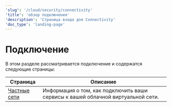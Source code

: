 ```yaml
---
'slug': '/cloud/security/connectivity'
'title': 'обзор подключения'
'description': 'Страница входа для Connectivity'
'doc_type': 'landing-page'
---
```



# Подключение

В этом разделе рассматривается подключение и содержатся следующие страницы:

| Страница                                                             | Описание                                                                                                                     |
|----------------------------------------------------------------------|-----------------------------------------------------------------------------------------------------------------------------|
| [Частные сети](/cloud/security/private-link-overview) | Информация о том, как подключить ваши сервисы к вашей облачной виртуальной сети.                                            |
